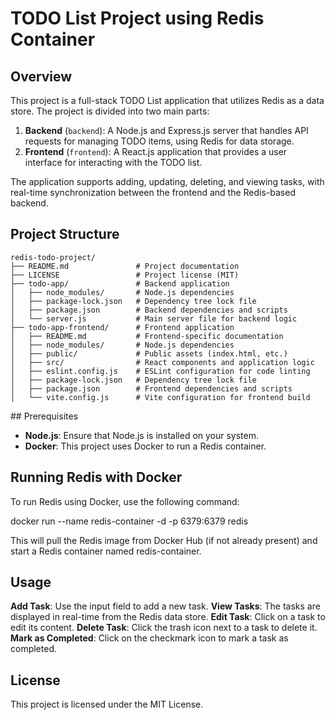 # TODO List Project using Redis Container

## Overview

This project is a full-stack TODO List application that utilizes Redis as a data store. The project is divided into two main parts:

1. **Backend** (`backend`): A Node.js and Express.js server that handles API requests for managing TODO items, using Redis for data storage.
2. **Frontend** (`frontend`): A React.js application that provides a user interface for interacting with the TODO list.

The application supports adding, updating, deleting, and viewing tasks, with real-time synchronization between the frontend and the Redis-based backend.

## Project Structure
```
redis-todo-project/
├── README.md               # Project documentation
├── LICENSE                 # Project license (MIT)
├── todo-app/               # Backend application
│   ├── node_modules/       # Node.js dependencies
│   ├── package-lock.json   # Dependency tree lock file
│   ├── package.json        # Backend dependencies and scripts
│   └── server.js           # Main server file for backend logic
├── todo-app-frontend/      # Frontend application
│   ├── README.md           # Frontend-specific documentation
│   ├── node_modules/       # Node.js dependencies
│   ├── public/             # Public assets (index.html, etc.)
│   ├── src/                # React components and application logic
│   ├── eslint.config.js    # ESLint configuration for code linting
│   ├── package-lock.json   # Dependency tree lock file
│   ├── package.json        # Frontend dependencies and scripts
│   └── vite.config.js      # Vite configuration for frontend build
```


## Prerequisites
- **Node.js**: Ensure that Node.js is installed on your system.
- **Docker**: This project uses Docker to run a Redis container.

## Running Redis with Docker
To run Redis using Docker, use the following command:

docker run --name redis-container -d -p 6379:6379 redis

This will pull the Redis image from Docker Hub (if not already present) and start a Redis container named redis-container.

## Usage
**Add Task**: Use the input field to add a new task.
**View Tasks**: The tasks are displayed in real-time from the Redis data store.
**Edit Task**: Click on a task to edit its content.
**Delete Task**: Click the trash icon next to a task to delete it.
**Mark as Completed**: Click on the checkmark icon to mark a task as completed.


## License
This project is licensed under the MIT License.


